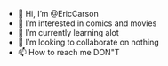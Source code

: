 - 👋 Hi, I’m @EricCarson
- 👀 I’m interested in comics and movies
- 🌱 I’m currently learning alot
- 💞️ I’m looking to collaborate on nothing
- 📫 How to reach me DON"T

<!---
EricCarson/EricCarson is a ✨ special ✨ repository because its `README.md` (this file) appears on your GitHub profile.
You can click the Preview link to take a look at your changes.
--->
